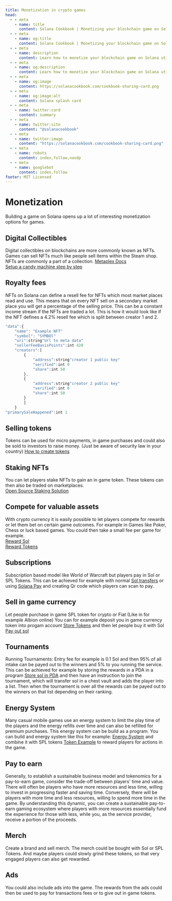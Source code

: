 ```yaml
---
title: Monetization in crypto games
head:
  - - meta
    - name: title
      content: Solana Cookbook | Monetizing your blockchain game on Solana
  - - meta
    - name: og:title
      content: Solana Cookbook | Monetizing your blockchain game on Solana
  - - meta
    - name: description
      content: Learn how to monetize your blockchain game on Solana utilizing platforms, tools, and more
  - - meta
    - name: og:description
      content: Learn how to monetize your blockchain game on Solana utilizing platforms, tools, and more
  - - meta
    - name: og:image
      content: https://solanacookbook.com/cookbook-sharing-card.png
  - - meta
    - name: og:image:alt
      content: Solana splash card
  - - meta
    - name: twitter:card
      content: summary
  - - meta
    - name: twitter:site
      content: "@solanacookbook"
  - - meta
    - name: twitter:image
      content: "https://solanacookbook.com/cookbook-sharing-card.png"
  - - meta
    - name: robots
      content: index,follow,noodp
  - - meta
    - name: googlebot
      content: index,follow
footer: MIT Licensed
---
```


# Monetization

Building a game on Solana opens up a lot of interesting monetization options for games.

## Digital Collectibles
Digital collectibles on blockchains are more commonly known as NFTs. Games can sell NFTs much like people sell items within the Steam shop. NFTs are commonly a part of a collection.
[Metaplex Docs](https://docs.metaplex.com/)<br />
[Setup a candy machine step by step](https://youtu.be/0KHv1dMV8zU)<br />

## Royalty fees
NFTs on Solana can define a resell fee for NFTs which most market places read and use. This means that on every NFT sell on a secondary market place you will get a percentage of the selling price. This can be a constant income stream if the NFTs are traded a lot.
This is how it would look like if the NFT defines a 4.2% resell fee which is split between creator 1 and 2.

```js
"data":{
    "name": "Example NFT"
    "symbol": "SYMBOl"
    "uri":string"Url to meta data"
    "sellerFeeBasisPoints":int 420
    "creators":[
        {
            "address":string"creator 1 public key"
            "verified":int 0
            "share":int 50
        },
        {
            "address":string"creator 2 public key"
            "verified":int 0
            "share":int 50
        }
        ]
    }
"primarySaleHappened":int 1
```

## Selling tokens
Tokens can be used for micro payments, in game purchases and could also be sold to investors to raise money. (Just be aware of security law in your country)
[How to create tokens](./references/token)

## Staking NFTs
You can let players stake NFTs to gain an in game token. These tokens can then also be traded on marketplaces.<br/>
[Open Source Staking Solution](https://github.com/gemworks/gem-farm)

## Compete for valuable assets
With crypto currency it is easily possible to let players compete for rewards or let them bet on certain game outcomes. For example in Games like Poker, Chess or luck based games. You could then take a small fee per game for example.<br/>
[Reward Sol](./store-sol-in-pda) <br/>
[Reward Tokens](./interact-with-tokens)

## Subscriptions
Subscription based model like World of Warcraft but players pay in Sol or SPL Tokens. This can be achieved for example with normal [Sol transfers](./references/basic-transactions.html#how-to-send-sol) or using
[Solana Pay](https://solanapay.com/) and creating Qr code which players can scan to pay.

## Sell in game currency
Let people purchase in game SPL token for crypto or Fiat (Like in for example Albion online)
You can for example deposit you in game currency token into progam account [Store Tokens](./interact-with-tokens)
and then let people buy it with Sol [Pay out sol](./store-sol-in-pda)

## Tournaments
Running Tournaments: Entry fee for example is 0.1 Sol and then 95% of all intake can be payed out to the winners and 5% to you running the service. This can be achieved for example by storing the rewards in a PDA in a program [Store sol in PDA](./store-sol-in-pda) and then have an instruction to join the tournament, which will transfer sol in a chest vault and adds the player into a list. Then when the tournament is over all the rewards can be payed out to the winners on that list depending on their ranking.

## Energy System
Many casual mobile games use an energy system to limit the play time of the players and the energy refills over time and can also be refilled for premium purchases. This energy system can be build as a program. You can build and energy system like this for example: [Energy System](./energy-system) and combine it with SPL tokens [Token Example](./interact-with-tokens) to reward players for actions in the game.

## Pay to earn
Generally, to establish a sustainable business model and tokenomics for a pay-to-earn game, consider the trade-off between players' time and value. There will often be players who have more resources and less time, willing to invest in progressing faster and saving time. Conversely, there will be players with more time and less resources, willing to spend more time in the game. By understanding this dynamic, you can create a sustainable pay-to-earn gaming ecosystem where players with more resources essentially fund the experience for those with less, while you, as the service provider, receive a portion of the proceeds.

## Merch
Create a brand and sell merch. The merch could be bought with Sol or SPL Tokens. And maybe players could slowly grind these tokens, so that very engaged players can also get rewarded.

## Ads
You could also include ads into the game. The rewards from the ads could then be used to pay for transactions fees or to give out in game tokens.
